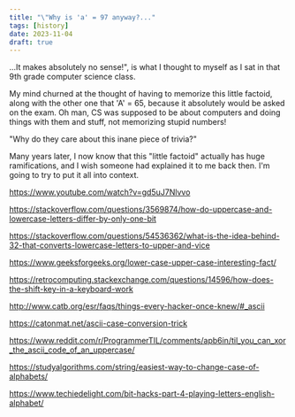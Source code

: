 ```yaml
---
title: "\"Why is 'a' = 97 anyway?..."
tags: [history]
date: 2023-11-04
draft: true
---
```


...It makes absolutely no sense!", is what I thought to myself as I sat in that 9th grade computer science class. 

My mind churned at the thought of having to memorize this little factoid, along with the other one that 'A' = 65, because it absolutely would be asked on the exam. Oh man, CS was supposed to be about computers and doing things with them and stuff, not memorizing stupid numbers!

"Why do they care about this inane piece of trivia?"

Many years later, I now know that this "little factoid" actually has huge ramifications, and I wish someone had explained it to me back then. I'm going to try to put it all into context.

https://www.youtube.com/watch?v=gd5uJ7Nlvvo

https://stackoverflow.com/questions/3569874/how-do-uppercase-and-lowercase-letters-differ-by-only-one-bit

https://stackoverflow.com/questions/54536362/what-is-the-idea-behind-32-that-converts-lowercase-letters-to-upper-and-vice

https://www.geeksforgeeks.org/lower-case-upper-case-interesting-fact/

https://retrocomputing.stackexchange.com/questions/14596/how-does-the-shift-key-in-a-keyboard-work

http://www.catb.org/esr/faqs/things-every-hacker-once-knew/#_ascii

https://catonmat.net/ascii-case-conversion-trick

https://www.reddit.com/r/ProgrammerTIL/comments/apb6in/til_you_can_xor_the_ascii_code_of_an_uppercase/

https://studyalgorithms.com/string/easiest-way-to-change-case-of-alphabets/

https://www.techiedelight.com/bit-hacks-part-4-playing-letters-english-alphabet/

